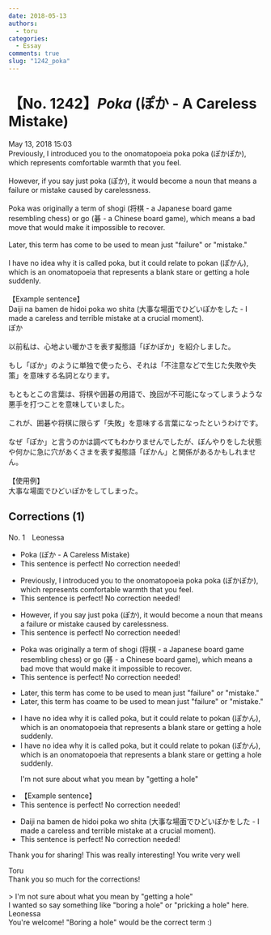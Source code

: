```yaml
---
date: 2018-05-13
authors:
  - toru
categories:
  - Essay
comments: true
slug: "1242_poka"
---
```


# 【No. 1242】<strong><em>Poka</em></strong> (ぽか - A Careless Mistake)
<div class="date">May 13, 2018 15:03</div>
<div id="post"><div id="body_show_ori">
Previously, I introduced you to the onomatopoeia poka poka (ぽかぽか), which represents comfortable warmth that you feel.<br/><br/>However, if you say just poka (ぽか), it would become a noun that means a failure or mistake caused by carelessness.<br/><br/>Poka was originally a term of shogi (将棋 - a Japanese board game resembling chess) or go (碁 - a Chinese board game), which means a bad move that would make it impossible to recover.<br/><br/>Later, this term has come to be used to mean just "failure" or "mistake." <br/><br/>I have no idea why it is called poka, but it could relate to pokan (ぽかん), which is an onomatopoeia that represents a blank stare or getting a hole suddenly.<br/><br/>【Example sentence】<br/>Daiji na bamen de hidoi poka wo shita (大事な場面でひどいぽかをした - I made a careless and terrible mistake at a crucial moment).
</div></div>

<!-- more -->

<div id="post_ja"><div id="body_show_mo">
ぽか<br/><br/>以前私は、心地よい暖かさを表す擬態語「ぽかぽか」を紹介しました。<br/><br/>もし「ぽか」のように単独で使ったら、それは「不注意などで生じた失敗や失策」を意味する名詞となります。<br/><br/>もともとこの言葉は、将棋や囲碁の用語で、挽回が不可能になってしまうような悪手を打つことを意味していました。<br/><br/>これが、囲碁や将棋に限らず「失敗」を意味する言葉になったというわけです。<br/><br/>なぜ「ぽか」と言うのかは調べてもわかりませんでしたが、ぼんやりをした状態や何かに急に穴があくさまを表す擬態語「ぽかん」と関係があるかもしれません。<br/><br/>【使用例】<br/>大事な場面でひどいぽかをしてしまった。
</div></div>

## Corrections (1)
<div id="block"><div class="first_name"> No. 1　<span class="just_name">Leonessa</span></div><div id="block2">
<ul class="correction_field">
<li class="incorrect">Poka (ぽか - A Careless Mistake)</li>
<li class="corrected perfect">This sentence is perfect! No correction needed!</li>
</ul>
<ul class="correction_field">
<li class="incorrect">Previously, I introduced you to the onomatopoeia poka poka (ぽかぽか), which represents comfortable warmth that you feel.</li>
<li class="corrected perfect">This sentence is perfect! No correction needed!</li>
</ul>
<ul class="correction_field">
<li class="incorrect">However, if you say just poka (ぽか), it would become a noun that means a failure or mistake caused by carelessness.</li>
<li class="corrected perfect">This sentence is perfect! No correction needed!</li>
</ul>
<ul class="correction_field">
<li class="incorrect">Poka was originally a term of shogi (将棋 - a Japanese board game resembling chess) or go (碁 - a Chinese board game), which means a bad move that would make it impossible to recover.</li>
<li class="corrected perfect">This sentence is perfect! No correction needed!</li>
</ul>
<ul class="correction_field">
<li class="incorrect">Later, this term has come to be used to mean just "failure" or "mistake." </li>
<li class="corrected correct">
Later, this term <span class="f_gray"><span class="sline">has </span></span>c<span class="f_gray"><span class="sline">o</span></span><span class="f_red">a</span>me to be used to mean just "failure" or "mistake." 
</li>
</ul>
<ul class="correction_field">
<li class="incorrect">I have no idea why it is called poka, but it could relate to pokan (ぽかん), which is an onomatopoeia that represents a blank stare or getting a hole suddenly.</li>
<li class="corrected correct">
I have no idea why it is called poka, but it could relate to pokan (ぽかん), which is an onomatopoeia that represents a blank stare or getting a hole suddenly.
<p class="correction_comment">I'm not sure about what you mean by "getting a hole"</p>
</li>
</ul>
<ul class="correction_field">
<li class="incorrect">【Example sentence】</li>
<li class="corrected perfect">This sentence is perfect! No correction needed!</li>
</ul>
<ul class="correction_field">
<li class="incorrect">Daiji na bamen de hidoi poka wo shita (大事な場面でひどいぽかをした - I made a careless and terrible mistake at a crucial moment).</li>
<li class="corrected perfect">This sentence is perfect! No correction needed!</li>
</ul>
<p class="comment_small">
 Thank you for sharing! This was really interesting! You write very well
</p>

</div><div class="name"><span class="just_name">Toru</span><br>
Thank you so much for the corrections!<br/><br/>&gt; I'm not sure about what you mean by "getting a hole"<br/>I wanted so say something like "boring a hole" or "pricking a hole" here.
</div>
<div class="name"><span class="just_name">Leonessa</span><br>
You're welcome! "Boring a hole" would be the correct term :)
</div>
</div>
